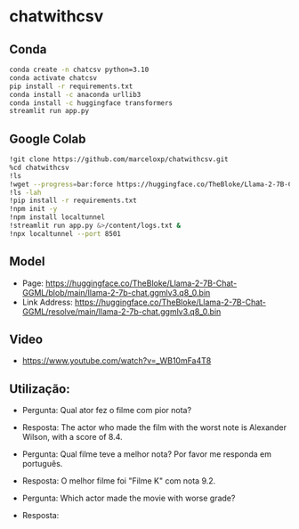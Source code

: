 # chatwithcsv

## Conda

```sh
conda create -n chatcsv python=3.10
conda activate chatcsv
pip install -r requirements.txt
conda install -c anaconda urllib3
conda install -c huggingface transformers
streamlit run app.py
```

## Google Colab

```sh
!git clone https://github.com/marceloxp/chatwithcsv.git
%cd chatwithcsv
!ls
!wget --progress=bar:force https://huggingface.co/TheBloke/Llama-2-7B-Chat-GGML/resolve/main/llama-2-7b-chat.ggmlv3.q8_0.bin
!ls -lah
!pip install -r requirements.txt
!npm init -y
!npm install localtunnel
!streamlit run app.py &>/content/logs.txt &
!npx localtunnel --port 8501
```

## Model

- Page: https://huggingface.co/TheBloke/Llama-2-7B-Chat-GGML/blob/main/llama-2-7b-chat.ggmlv3.q8_0.bin
- Link Address: https://huggingface.co/TheBloke/Llama-2-7B-Chat-GGML/resolve/main/llama-2-7b-chat.ggmlv3.q8_0.bin

## Video

- https://www.youtube.com/watch?v=_WB10mFa4T8

## Utilização:

- Pergunta: Qual ator fez o filme com pior nota?
- Resposta: The actor who made the film with the worst note is Alexander Wilson, with a score of 8.4.

- Pergunta: Qual filme teve a melhor nota? Por favor me responda em português.
- Resposta: O melhor filme foi "Filme K" com nota 9.2.

- Pergunta: Which actor made the movie with worse grade?
- Resposta: 
